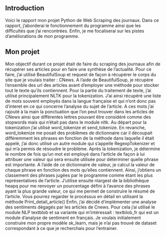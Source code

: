 ## Introduction
Voici le rapport mon projet Python de Web Scraping des journaux. Dans ce rapport, j’aborderai le 
fonctionnement du programme ainsi que les difficultés que j’ai rencontrées. Enfin, je me focaliserai 
sur les pistes d’améliorations de mon programme.
## Mon projet
Mon objectif durant ce projet était de faire du scraping des journaux afin de récupérer ses articles 
pour en faire une synthèse de l’actualité. Pour ce faire, j’ai utilisé BeautifulSoup et request de façon 
à récupérer le corps du site que je voulais traiter : CNews. A l’aide de BeautifulSoup, je récupère 
l’ensemble des url des articles avant d’employer une méthode pour stocker tout le texte qu’ils 
contiennent.
Pour la partie du traitement de texte, j’ai utilisé principalement NLTK pour la tokenization. J’ai ainsi 
récupéré une liste de mots souvent employés dans la langue française et qui n’ont donc pas d’interet 
en ce qui concerne l’analyse du sujet de l’article. A ces mots j’ai rajouté à la main la ponctuation que 
l’on peut trouver dans les articles de CNews ainsi que différentes lettres pouvant être considéré 
comme des stopwords mais qui n’était pas dans le module nltk.
Au départ pour la tokenization j’ai utilisé word_tokenize et send_tokenize. En revanche, 
word_tokenize me posait des problèmes de dictionnaire car il découpait différemment les phrases en fonction de la méthode dans laquelle il était appelé, j’ai donc utilisé un autre module qui 
s’appelle RegexpTokenizer et qui m’a permis de résoudre le problème.
Après la tokenization, je détermine le nombre de fois qu’un mot est employé dans l’article de façon 
à lui attribuer une valeur qui sera ensuite utilisée pour déterminer quelle phrase est importante.
A l’aide de ce dictionnaire de valeur, je calcul la valeur de chaque phrase en fonction des mots 
qu’elles contiennent. Ainsi, j’obtiens un classement des phrases jugées par le programme comme 
étant les plus représentatives de l’article. J’utilise ensuite nlargest de la bibliothèque heapq pour me 
renvoyer un pourcentage défini à l’avance des phrases ayant la plus grande valeur, ce qui me permet 
de construire le résumé de l’article. Vous pourrez regarder le procéssus en détail en utilisant la 
méthode Print_detail_article()
Enfin, j’ai décidé d’implémenter une analyse des sentiments dégagés par les articles de Cnews. Pour 
cela j’ai utilisé le module NLP textblob et sa variante qui m’intéressait : textblob_fr qui est un 
module d’analyse de sentiment en français. Je voulais initialement construire mon propre modèle 
sk_learn, mais je n’ai pas trouvé de dataset correspondant à ce que je recherchais pour l’entrainer.
